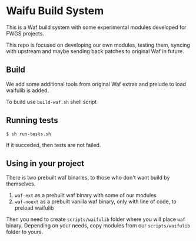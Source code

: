 # Waifu Build System

This is a Waf build system with some experimental modules developed for FWGS projects.

This repo is focused on developing our own modules, testing them, syncing with upstream and maybe sending back patches to original Waf in future.

## Build

We add some additional tools from original Waf extras and prelude to load waifulib is added.

To build use `build-waf.sh` shell script

## Running tests

```
$ sh run-tests.sh
```

If it succeded, then tests are not failed.

## Using in your project

There is two prebuilt waf binaries, to those who don't want build by themselves.
1) `waf-ext` as a prebuilt waf binary with some of our modules
2) `waf-noext` as a prebuilt vanilla waf binary, only with line of code, to preload waifulib

Then you need to create `scripts/waifulib` folder where you will place `waf` binary.
Depending on your needs, copy modules from our `scripts/waifulib` folder to yours.
